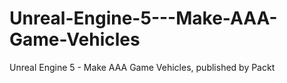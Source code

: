 # Unreal-Engine-5---Make-AAA-Game-Vehicles
Unreal Engine 5 - Make AAA Game Vehicles, published by Packt
